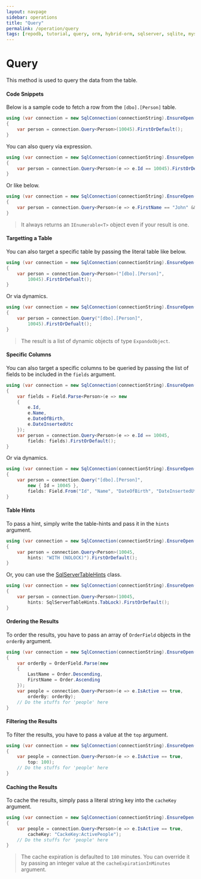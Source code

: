 ```yaml
---
layout: navpage
sidebar: operations
title: "Query"
permalink: /operation/query
tags: [repodb, tutorial, query, orm, hybrid-orm, sqlserver, sqlite, mysql, postgresql]
---
```


# Query

This method is used to query the data from the table.

#### Code Snippets

Below is a sample code to fetch a row from the `[dbo].[Person]` table.

```csharp
using (var connection = new SqlConnection(connectionString).EnsureOpen())
{
	var person = connection.Query<Person>(10045).FirstOrDefault();
}
```

You can also query via expression.

```csharp
using (var connection = new SqlConnection(connectionString).EnsureOpen())
{
	var person = connection.Query<Person>(e => e.Id == 10045).FirstOrDefault();
}
```

Or like below.

```csharp
using (var connection = new SqlConnection(connectionString).EnsureOpen())
{
	var person = connection.Query<Person>(e => e.FirstName == "John" && e.LastName == "Doe").FirstOrDefault();
}
```

> It always returns an `IEnumerable<T>` object even if your result is one.

#### Targetting a Table

You can also target a specific table by passing the literal table like below.

```csharp
using (var connection = new SqlConnection(connectionString).EnsureOpen())
{
	var person = connection.Query<Person>("[dbo].[Person]",
        10045).FirstOrDefualt();
}
```

Or via dynamics.

```csharp
using (var connection = new SqlConnection(connectionString).EnsureOpen())
{
	var person = connection.Query("[dbo].[Person]",
		10045).FirstOrDefualt();
}
```

> The result is a list of dynamic objects of type `ExpandoObject`.

#### Specific Columns

You can also target a specific columns to be queried by passing the list of fields to be included in the `fields` argument.

```csharp
using (var connection = new SqlConnection(connectionString).EnsureOpen())
{
    var fields = Field.Parse<Person>(e => new
    {
        e.Id,
        e.Name,
        e.DateOfBirth,
        e.DateInsertedUtc
    });
	var person = connection.Query<Person>(e => e.Id == 10045,
        fields: fields).FirstOrDefault();
}
```

Or via dynamics.

```csharp
using (var connection = new SqlConnection(connectionString).EnsureOpen())
{
	var person = connection.Query("[dbo].[Person]",
        new { Id = 10045 },
        fields: Field.From("Id", "Name", "DateOfBirth", "DateInsertedUtc")).FirstOrDefault();
}
```

#### Table Hints

To pass a hint, simply write the table-hints and pass it in the `hints` argument.

```csharp
using (var connection = new SqlConnection(connectionString).EnsureOpen())
{
	var person = connection.Query<Person>(10045,
		hints: "WITH (NOLOCK)").FirstOrDefault();
}
```

Or, you can use the [SqlServerTableHints](/class/sqlservertablehints) class.

```csharp
using (var connection = new SqlConnection(connectionString).EnsureOpen())
{
	var person = connection.Query<Person>(10045,
		hints: SqlServerTableHints.TabLock).FirstOrDefault();
}
```

#### Ordering the Results

To order the results, you have to pass an array of `OrderField` objects in the `orderBy` argument.

```csharp
using (var connection = new SqlConnection(connectionString).EnsureOpen())
{
	var orderBy = OrderField.Parse(new
	{
		LastName = Order.Descending,
		FirstName = Order.Ascending
	});
	var people = connection.Query<Person>(e => e.IsActive == true,
		orderBy: orderBy);
	// Do the stuffs for 'people' here
}
```

#### Filtering the Results

To filter the results, you have to pass a value at the `top` argument.

```csharp
using (var connection = new SqlConnection(connectionString).EnsureOpen())
{
	var people = connection.Query<Person>(e => e.IsActive == true,
		top: 100);
	// Do the stuffs for 'people' here
}
```

#### Caching the Results

To cache the results, simply pass a literal string key into the `cacheKey` argument.

```csharp
using (var connection = new SqlConnection(connectionString).EnsureOpen())
{
	var people = connection.Query<Person>(e => e.IsActive == true,
		cacheKey: "CackeKey:ActivePeople");
	// Do the stuffs for 'people' here
}
```

> The cache expiration is defaulted to `180` minutes. You can override it by passing an integer value at the `cacheExpirationInMinutes` argument.
